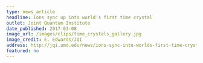```yaml
---
type: news_article
headline: Ions sync up into world's first time crystal
outlet: Joint Quantum Institute
date_published: 2017-03-08
image_url: /images/clips/time_crystals_gallery.jpg
image_credit: E. Edwards/JQI
address: http://jqi.umd.edu/news/ions-sync-into-worlds-first-time-crystal
featured: no
---
```

